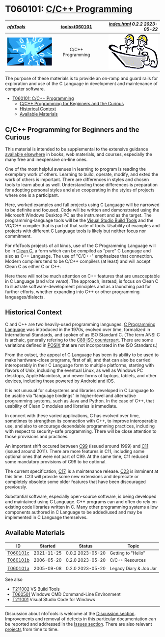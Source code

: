 <!-- index.md 0.2.2                UTF-8                          2023-05-22
     ----1----|----2----|----3----|----4----|----5----|----6----|----7----|--*

                         T060101: C/C++ PROGRAMMING
     -->

# T060101: [C/C++ Programming](.)

| ***[nfoTools](../../)*** | [tools](../)[>t060101](.) | ***[index.html](index.html) 0.2.2 2023-05-22*** |
| :--                |       :-:          | --: |
| ![nfotools](../../images/nfoWorks-2014-06-02-1702-LogoSmall.png) | C/C++ Programming | ![Hard Hat Area](../../images/hardhat-logo.gif) |

The purpose of these materials is to provide an on-ramp and guard rails for
exploration and use of the C Language in development and maintenance of
computer software.

- [T060101: C/C++ Programming](#t060101-cc-programming)
  - [C/C++ Programming for Beginners and the Curious](#cc-programming-for-beginners-and-the-curious)
  - [Historical Context](#historical-context)
  - [Available Materials](#available-materials)

## C/C++ Programming for Beginners and the Curious

This material is intended to be supplemental to the extensive guidance
[available elsewhere](b/) in books, web materials, and courses, especially
the many free and inexpensive on-line ones.

One of the most helpful avenues in learning to program is reading the
exemplary work of others.  Learning to build, operate, modify, and exted the
work of others is important.  There are differences in styles and chosen tools
to learn about as well.  Understanding those differences is preparation for
adopting personal styles and also cooperating in the styles of projects where
one is a participant.

Here, worked examples and full projects using C Language will be narrowed to
be definite and focused.  Code will be written and demonstrated using the
Microsoft Windows Desktop PC as the instrument and as the target.  The
programming-language tools will be the
[Visual Studio Build Tools](../T211002/)
and the VC/C++ compiler that is part of that suite of tools.  Usability of
examples and projects with different C Language tools is likely but neither
focus nor commitment.

For nfoTools projects of all kinds, use of the C Programming Language
will be in
[Clean C](b/#harbison-samuel-p-iii-steele-guy-l-jr-2002-c-a-reference-manual),
a form which can be compiled as "pure"
C Language and also as C++ Language.  The use of "C/C++" emphasizes
that connection.  Modern compilers tend to be C/C++ compilers (at least) and
will accept Clean C as either C or C++.

Here there will not be much attention on C++ features that are unacceptable
in C Language (and *vice versa*).  The approach, instead, is focus on Clean C
to illustrate software-development principles and as a launching pad for
further efforts, whether expanding into C++ or other programming
languages/dialects.

## Historical Context

C and C++ are two heavily-used programming languages.
[C Programming Language](https://en.wikipedia.org/wiki/C_(programming_language))
was introduced in the 1970s, evolved over time, formalized in
International  Standards, and spoken of as ISO Standard C.  (The term ANSI C
is archaic, generally refering to the
[C89 ISO counterpart](https://en.wikipedia.org/wiki/C_(programming_language)#History).  There are some variations defined in
[POSIX](https://en.wikipedia.org/wiki/POSIX) that are
 not incorporated in the ISO Standards.)

From the outset, the appeal of C Language has been its ability to be used
to make hardware-close programs, first of all, and that can also be carried
interoperably in their C Language form to multiple platforms, starting with
flavors of Unix, including the eventual Linux, as well as Windows PC desktops,
Apple Macintosh, and newer forms of laptops, tablets, and other devices,
including those powered by Android and iOS.

It is not unusual for subsystems and libraries developed in C Language to be
usable via "language bindings" in higher-level and alternative programming
systems, such as Java and Python.  In the case of C++, that usability of
Clean C modules and libraries is immediate.

In concert with these varied applications, C has evolved over time, sometimes
to strengthen its connection with C++, to improve interoperable use, and
also to encourage dependable programming practices, including with respect to
security-safe programming.  There will be close attention to those provisions
and practices.

An important shift
occured between [C99](https://en.wikipedia.org/wiki/C99) (issued around 1999)
and [C11](https://en.wikipedia.org/wiki/C11_(C_standard_revision)) (issued
around 2011).  There are more features in C11, including some optional ones
that were not part of C99.  At the same time, C11 reduced some mandatory
provisions of C99 to be optional.

The current specification,
[C17](https://en.wikipedia.org/wiki/C17_(C_standard_revision)), is a
maintenance release.  [C23](https://en.wikipedia.org/wiki/C2x) is imminent at
this time.  C23 will provide some new extensions and deprecate or completely
obsolete some older features that have been discouraged previously.

Substantial software, especially open-source software, is being
developed and maintained using C Language.  C++ programs
can and often do rely on existing code libraries written in C.  Many other
programming systems allow components authored in C Language to be added/used
and may be implemented in C Language themselves.

## Available Materials

| **ID** | **Started** | **Status** | **Topic** |
|   :-:   |   :-:   |  :-:   |  ---  |
| [T060101c](c/) | 2021-11-25 | 0.0.2 2023-05-20 | Getting to "Hello" |
| [T060101b](b/) | 2006-05-20 | 0.2.0 2023-05-20 | C/C++ Resources |
|                           |            |                   |           |
| [T060101a](a/) | 2005-09-08 | 0.2.0 2023-05-20 | Legacy Diary \& Job Jar |

See also

* [T211002](../T211002) VS Build Tools
* [T060501](../T060501) Windows CMD Command-Line Environment
* [T211001](../T211001) Visual Studio Code for Windows

----

Discussion about nfoTools is welcome at the
[Discussion section](https://github.com/orcmid/nfoTools/discussions).
Improvements and removal of defects in this particular documentation can be
reported and addressed in the
[Issues section](https://github.com/orcmid/nfoTools/issues).  There are also
relevant [projects](https://github.com/orcmid/nfoTools/projects?type=classic)
from time to time.

<!-- ----1----|----2----|----3----|----4----|----5----|----6----|----7----|--*

     0.2.2 2023-05-22T22:41Z Touch-ups
     0.2.1 2023-05-22T21:54Z Cleaned-up and Explained
     0.2.0 2023-05-20T23:15Z Folio re-organization
     0.1.3 2022-06-23T23:32Z Adopt improved title strip header
     0.1.2 2021-11-25T00:27Z T060101c
     0.1.1 2021-11-16T19:40Z Touch-ups
     0.1.0 2021-11-16T17:17Z Transposition to nfoTools as placeholder and
           boilerplate
     0.0.20 2007-09-13T22:42Z Final nfoWare Toolcraft version
     0.0.0 2005-09-08T19:09Z bootstrap placeholder and boilerplate on nfoWare

               *** end of docs/tools/T060101/index.md ***
     -->

